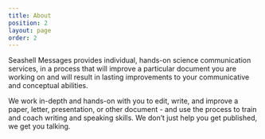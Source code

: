 ```yaml
---
title: About
position: 2
layout: page
order: 2
---
```


Seashell Messages provides individual, hands-on science communication services, in a process that will improve a particular document you are working on and will result in lasting improvements to your communicative and conceptual abilities.

We work in-depth and hands-on with you to edit, write, and improve a paper, letter, presentation, or other document - and use the process to train and coach writing and speaking skills. We don’t just help you get published, we get you talking.
